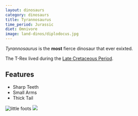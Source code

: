 ```yaml
---
layout: dinosaurs
category: dinosaurs
title: Tyrannosaurus
time_period: Jurassic
diet: Omnivore
image: land-dinos/diplodocus.jpg
---
```


*Tyrannosaurus* is the **most** fierce dinosaur that ever exixted.

The T-Rex lived during the [Late Cretaceous Period](http://en.wikipedia.org/wiki/Late_Cretaceous).

## Features

- Sharp Teeth
- Small Arms
- Thick Tail

![little foots](http://img2.wikia.nocookie.net/__cb20130912033936/landbeforetime/images/c/ce/Littlefoot%27s_Offcial_TLBT_Website_Art.jpg)
![]({{site.baseurl}}/images/land-dinos/diplodocus.jpg)
